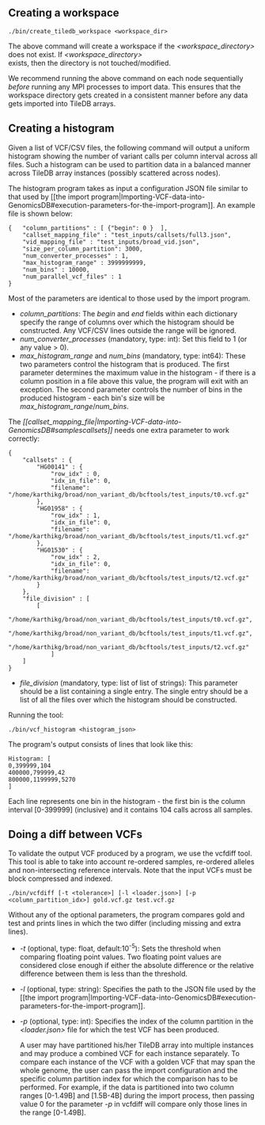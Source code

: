 ## Creating a workspace

    ./bin/create_tiledb_workspace <workspace_dir>

The above command will create a workspace if the _\<workspace_directory\>_ does not exist. If _\<workspace_directory\>_  
exists, then the directory is not touched/modified.

We recommend running the above command on each node sequentially _before_ running any MPI processes to import data. This 
ensures that the workspace directory gets created in a consistent manner before any data gets imported into TileDB 
arrays.

## Creating a histogram
Given a list of VCF/CSV files, the following command will output a uniform histogram showing the number of variant calls per 
column interval across all files. Such a histogram can be used to partition data in a balanced manner across TileDB 
array instances (possibly scattered across nodes).

The histogram program takes as input a configuration JSON file similar to that used by
[[the import program|Importing-VCF-data-into-GenomicsDB#execution-parameters-for-the-import-program]]. An example file is shown 
below:

    {   "column_partitions" : [ {"begin": 0 }  ],
        "callset_mapping_file" : "test_inputs/callsets/full3.json",
        "vid_mapping_file" : "test_inputs/broad_vid.json",
        "size_per_column_partition": 3000,
        "num_converter_processes" : 1,
        "max_histogram_range" : 3999999999,
        "num_bins" : 10000,
        "num_parallel_vcf_files" : 1
    }  

Most of the parameters are identical to those used by the import program.
* _column_partitions_: The _begin_ and _end_ fields within each dictionary specify the range of columns over which the 
histogram should be constructed. Any VCF/CSV lines outside the range will be ignored.
* _num_converter_processes_ (mandatory, type: int): Set this field to 1 (or any value \> 0).
* _max_histogram_range_ and _num_bins_ (mandatory, type: int64): These two parameters control the histogram that is 
produced. The first parameter determines the maximum value in the histogram - if there is a column position in a file 
above this value, the program will exit with an exception. The second parameter controls the number of bins in the 
produced histogram - each bin's size will be _max_histogram_range_/_num_bins_.

The _[[callset_mapping_file|Importing-VCF-data-into-GenomicsDB#samplescallsets]]_ needs one extra parameter to work correctly:

    {
        "callsets" : {
            "HG00141" : {
                "row_idx" : 0,
                "idx_in_file": 0,
                "filename": "/home/karthikg/broad/non_variant_db/bcftools/test_inputs/t0.vcf.gz"
            },
            "HG01958" : {
                "row_idx" : 1,
                "idx_in_file": 0,
                "filename": "/home/karthikg/broad/non_variant_db/bcftools/test_inputs/t1.vcf.gz"
            },
            "HG01530" : {
                "row_idx" : 2,
                "idx_in_file": 0,
                "filename": "/home/karthikg/broad/non_variant_db/bcftools/test_inputs/t2.vcf.gz"
            }
        },
        "file_division" : [
            [
                "/home/karthikg/broad/non_variant_db/bcftools/test_inputs/t0.vcf.gz",
                "/home/karthikg/broad/non_variant_db/bcftools/test_inputs/t1.vcf.gz",
                "/home/karthikg/broad/non_variant_db/bcftools/test_inputs/t2.vcf.gz"
                ]
        ]
    }

* _file_division_ (mandatory, type: list of list of strings): This parameter should be a list containing a single entry. 
The single entry should be a list of all the files over which the histogram should be constructed.

Running the tool:

    ./bin/vcf_histogram <histogram_json>

The program's output consists of lines that look like this:

    Histogram: [
    0,399999,104
    400000,799999,42
    800000,1199999,5270
    ]

Each line represents one bin in the histogram - the first bin is the column interval \[0-399999\] (inclusive) and it 
contains 104 calls across all samples.

## Doing a diff between VCFs
To validate the output VCF produced by a program, we use the vcfdiff tool. This tool is able to take into account 
re-ordered samples, re-ordered alleles and non-intersecting reference intervals. Note that the input VCFs must be block 
compressed and indexed.

    ./bin/vcfdiff [-t <tolerance>] [-l <loader.json>] [-p <column_partition_idx>] gold.vcf.gz test.vcf.gz

Without any of the optional parameters, the program compares gold and test and prints lines in which the two differ 
(including missing and extra lines).
* _-t_ (optional, type: float, default:10<sup>-5</sup>): Sets the threshold when comparing floating point values. Two 
floating point values are considered close enough if either the absolute difference or the relative difference between 
them is less than the threshold.
* _-l_ (optional, type: string): Specifies the path to the JSON file used by the
[[the import program|Importing-VCF-data-into-GenomicsDB#execution-parameters-for-the-import-program]].
* _-p_ (optional, type: int): Specifies the index of the column partition in the _\<loader.json\>_ file for which the 
test VCF has been produced.

    A user may have partitioned his/her TileDB array into multiple instances and may produce a combined VCF for each 
instance separately. To compare each instance of the VCF with a golden VCF that may span the whole genome, the user can 
pass the import configuration and the specific column partition index for which the comparison has to be performed. For 
example, if the data is partitioned into two column ranges \[0-1.49B\] and \[1.5B-4B\] during the import process, then 
passing value 0 for the parameter _-p_ in vcfdiff will compare only those lines in the range \[0-1.49B\].
